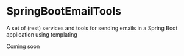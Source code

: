 # SpringBootEmailTools
A set of  (rest) services and tools for sending emails in a Spring Boot application using templating

Coming soon
